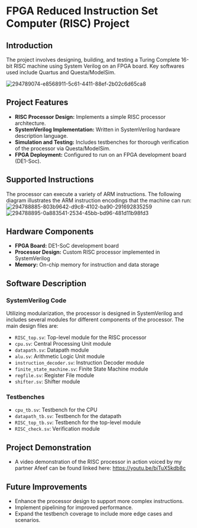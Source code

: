 # FPGA Reduced Instruction Set Computer (RISC) Project

## Introduction

The project involves designing, building, and testing a Turing Complete 16-bit RISC machine using System Verilog on an FPGA board. Key softwares used include Quartus and Questa/ModelSim.

![294789074-e8568911-5c61-4411-88ef-2b02c6d65ca8](https://github.com/user-attachments/assets/aa32b313-8efd-4664-84c3-b923140f381d)


## Project Features

- **RISC Processor Design:** Implements a simple RISC processor architecture.
- **SystemVerilog Implementation:** Written in SystemVerilog hardware description language.
- **Simulation and Testing:** Includes testbenches for thorough verification of the processor via Questa/ModelSim.
- **FPGA Deployment:** Configured to run on an FPGA development board (DE1-Soc).

## Supported Instructions

The processor can execute a variety of ARM instructions. The following diagram illustrates the ARM instruction encodings that the machine can run:
![294788885-803b9642-d9c8-4102-ba90-291692835259](https://github.com/user-attachments/assets/79f892f6-46ba-4f79-8f29-117b0704b804)
![294788895-0a883541-2534-45bb-bd96-481d11b98fd3](https://github.com/user-attachments/assets/640ce76f-16c8-49fe-a44b-0b1ef5f74b38)

## Hardware Components

- **FPGA Board:** DE1-SoC development board
- **Processor Design:** Custom RISC processor implemented in SystemVerilog
- **Memory:** On-chip memory for instruction and data storage

## Software Description

### SystemVerilog Code

Utilizing modularization, the processor is designed in SystemVerilog and includes several modules for different components of the processor. The main design files are:

- `RISC_top.sv`: Top-level module for the RISC processor
- `cpu.sv`: Central Processing Unit module
- `datapath.sv`: Datapath module
- `alu.sv`: Arithmetic Logic Unit module
- `instruction_decoder.sv`: Instruction Decoder module
- `finite_state_machine.sv`: Finite State Machine module
- `regfile.sv`: Register File module
- `shifter.sv`: Shifter module

### Testbenches
- `cpu_tb.sv`: Testbench for the CPU
- `datapath_tb.sv`: Testbench for the datapath
- `RISC_top_tb.sv`: Testbench for the top-level module
- `RISC_check.sv`: Verification module

## Project Demonstration

- A video demonstration of the RISC processor in action voiced by my partner Afeef can be found linked here: https://youtu.be/biTuX5kdb8c

## Future Improvements

- Enhance the processor design to support more complex instructions.
- Implement pipelining for improved performance.
- Expand the testbench coverage to include more edge cases and scenarios.

